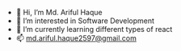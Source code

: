 - 👋 Hi, I’m Md. Ariful Haque
- 👀 I’m interested in Software Development
- 🌱 I’m currently learning different types of react
- 📫 md.ariful.haque2597@gmail.com

<!---
shishir586/shishir586 is a ✨ special ✨ repository because its `README.md` (this file) appears on your GitHub profile.
You can click the Preview link to take a look at your changes.
--->
